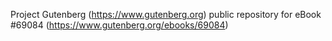 Project Gutenberg (https://www.gutenberg.org) public repository for
eBook #69084 (https://www.gutenberg.org/ebooks/69084)
